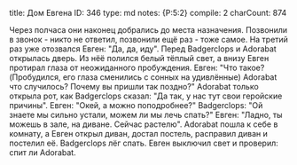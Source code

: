 title:          Дом Евгена
ID:             346
type:           md
notes:          {P:5:2}
compile:        2
charCount:      874


Через полчаса они наконец добрались до места назначения. Позвонили в звонок - никто не ответил, позвонили ещё раз - тоже самое. На третий раз уже отозвался Евген: "Да, да, иду". Перед Badgerclops и Adorabat открылась дверь. Из нёё полился белый тёплый свет, а внизу Евген протирал глаза от неожиданного пробуждения.
Евген: "Что такое?(Пробудился, его глаза сменились с сонных на удивлённые) Adorabat что случилось? Почему вы пришли так поздно?"
Adorabat только открыла рот, как Badgerclops сказал: "Да так, у нас тут свои геройские причины".
Евген: "Окей, а можно поподробнее?"
Badgerclops: "Ой знаете мы сильно устали, можем ли мы лечь спать?"
Евген: "Ладно, ты можешь в зале, на диване. Сейчас растелю".
Adorabat пошла к себе в комнату, а Евген открыл диван, достал постель, расправил диван и постелил её. Badgerclops лёг спать. Евген выключил свет и проверил: спит ли Adorabat.